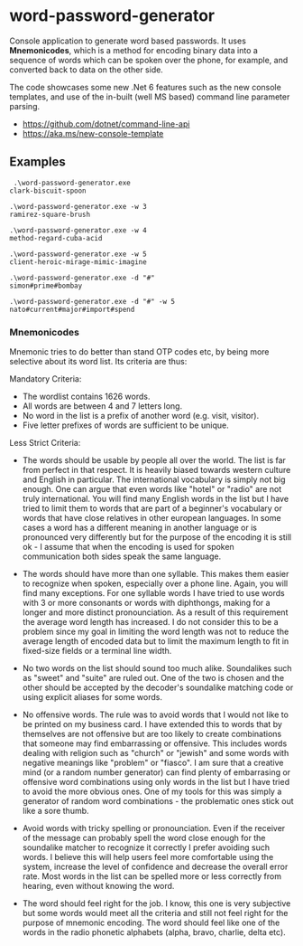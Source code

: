 # word-password-generator

Console application to generate word based passwords. It uses **Mnemonicodes**, which is a method for encoding binary data into a sequence of words which can be spoken over the phone, for example, and converted back to data on the other side.

The code showcases some new .Net 6 features such as the new console templates, and use of the in-built (well MS based) command line parameter parsing.

- https://github.com/dotnet/command-line-api
- https://aka.ms/new-console-template


## Examples

```
 .\word-password-generator.exe
clark-biscuit-spoon

.\word-password-generator.exe -w 3
ramirez-square-brush

.\word-password-generator.exe -w 4
method-regard-cuba-acid

.\word-password-generator.exe -w 5
client-heroic-mirage-mimic-imagine

.\word-password-generator.exe -d "#"
simon#prime#bombay

.\word-password-generator.exe -d "#" -w 5
nato#current#major#import#spend
```

### Mnemonicodes

Mnemonic tries to do better than stand OTP codes etc, by being more selective about its word list. Its criteria are thus:

Mandatory Criteria:

- The wordlist contains 1626 words.
- All words are between 4 and 7 letters long.
- No word in the list is a prefix of another word (e.g. visit, visitor).
- Five letter prefixes of words are sufficient to be unique.

Less Strict Criteria:

- The words should be usable by people all over the world. The list is far from perfect in that respect. It is heavily biased towards western culture and English in particular. The international vocabulary is simply not big enough. One can argue that even words like "hotel" or "radio" are not truly international. You will find many English words in the list but I have tried to limit them to words that are part of a beginner's vocabulary or words that have close relatives in other european languages. In some cases a word has a different meaning in another language or is pronounced very differently but for the purpose of the encoding it is still ok - I assume that when the encoding is used for spoken communication both sides speak the same language.

- The words should have more than one syllable. This makes them easier to recognize when spoken, especially over a phone line. Again, you will find many exceptions. For one syllable words I have tried to use words with 3 or more consonants or words with diphthongs, making for a longer and more distinct pronounciation. As a result of this requirement the average word length has increased. I do not consider this to be a problem since my goal in limiting the word length was not to reduce the average length of encoded data but to limit the maximum length to fit in fixed-size fields or a terminal line width.

- No two words on the list should sound too much alike. Soundalikes such as "sweet" and "suite" are ruled out. One of the two is chosen and the other should be accepted by the decoder's soundalike matching code or using explicit aliases for some words.

- No offensive words. The rule was to avoid words that I would not like to be printed on my business card. I have extended this to words that by themselves are not offensive but are too likely to create combinations that someone may find embarrassing or offensive. This includes words dealing with religion such as "church" or "jewish" and some words with negative meanings like "problem" or "fiasco". I am sure that a creative mind (or a random number generator) can find plenty of embarrasing or offensive word combinations using only words in the list but I have tried to avoid the more obvious ones. One of my tools for this was simply a generator of random word combinations - the problematic ones stick out like a sore thumb.

- Avoid words with tricky spelling or pronounciation. Even if the receiver of the message can probably spell the word close enough for the soundalike matcher to recognize it correctly I prefer avoiding such words. I believe this will help users feel more comfortable using the system, increase the level of confidence and decrease the overall error rate. Most words in the list can be spelled more or less correctly from hearing, even without knowing the word.

- The word should feel right for the job. I know, this one is very subjective but some words would meet all the criteria and still not feel right for the purpose of mnemonic encoding. The word should feel like one of the words in the radio phonetic alphabets (alpha, bravo, charlie, delta etc).
